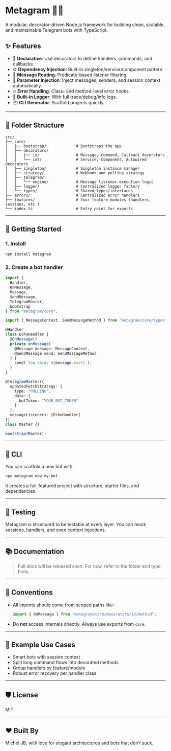 # Metagram 🤖✨

A modular, decorator-driven Node.js framework for building clean, scalable, and maintainable Telegram bots with TypeScript.

## ✨ Features

- 🧠 **Declarative**: Use decorators to define handlers, commands, and callbacks.
- ⚙️ **Dependency Injection**: Built-in singleton/service/component pattern.
- 💬 **Message Routing**: Predicate-based listener filtering.
- 🎯 **Parameter Injection**: Inject messages, senders, and session context automatically.
- 🔥 **Error Handling**: Class- and method-level error hooks.
- 🌲 **Built-in Logger**: With full trace/debug/info logs.
- 📦 **CLI Generator**: Scaffold projects quickly.

---

## 📁 Folder Structure

```
src/
├── core/
│   ├── bootstrap/             # Bootstraps the app
│   ├── decorators/
│   │   ├── io/                # Message, Command, Callback decorators
│   │   └── iot/               # Service, Component, Autowired decorators
│   ├── singleton/             # Singleton instance manager
│   ├── strategy/              # Webhook and polling strategy
│   ├── telegram/
│   │   └── engine/            # Message listener execution logic
│   ├── logger/                # Centralized logger factory
│   └── types/                 # Shared types/interfaces
├── errors/                    # Centralized error handlers
├── features/                  # Your feature modules (handlers, sessions, etc.)
└── index.ts                   # Entry point for exports
```

---

## 🚀 Getting Started

### 1. Install

```bash
npm install metagram
```

### 2. Create a bot handler

```ts
import {
  Handler,
  OnMessage,
  Message,
  SendMessage,
  TelegramMaster,
  bootstrap
} from "metagram/core";

import { MessageContext, SendMessageMethod } from "metagram/core/types";

@Handler
class EchoHandler {
  @OnMessage()
  private onMessage(
    @Message message: MessageContext,
    @SendMessage send: SendMessageMethod
  ) {
    send(`You said: ${message.text}`);
  }
}

@TelegramMaster({
  updatedFetchStrategy: {
    type: "POLLING",
    data: {
      botToken: "YOUR_BOT_TOKEN"
    }
  },
  messageListeners: [EchoHandler]
})
class Master {}

bootstrap(Master);
```

---

## 🔧 CLI

You can scaffold a new bot with:

```bash
npx metagram new my-bot
```

It creates a full-featured project with structure, starter files, and dependencies.

---

## 🧪 Testing

Metagram is structured to be testable at every layer. You can mock sessions, handlers, and even context injections.

---

## 📚 Documentation

> Full docs will be released soon. For now, refer to the folder and type hints.

---

## 📌 Conventions

- All imports should come from scoped paths like:
  ```ts
  import { OnMessage } from "metagram/core/decorators/io/method";
  ```
- Do **not** access internals directly. Always use exports from `core`.

---

## 🧙 Example Use Cases

- Smart bots with session context
- Split long command flows into decorated methods
- Group handlers by feature/module
- Robust error recovery per handler class

---

## 🛡️ License

MIT

---

## ❤️ Built By

Michel JB, with love for elegant architectures and bots that don’t suck.
